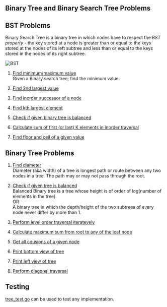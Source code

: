 ## Binary Tree and Binary Search Tree Problems

## BST Problems
Binary Search Tree is a binary tree in which nodes have to respect the *BST property* - the key stored at a node is greater than or equal to the keys stored at the nodes of its left subtree and less than or equal to the keys stored in the nodes of its right subtree. 

![BST](https://upload.wikimedia.org/wikipedia/commons/thumb/d/da/Binary_search_tree.svg/500px-Binary_search_tree.svg.png)

1. [Find minimum/maximum value](https://github.com/raiskumar/algo-ds/blob/master/tree/bst.go)
 <br /> Given a Binary search tree; find the minimum value. 

2. [Find 2nd largest value](https://github.com/raiskumar/algo-ds/blob/master/tree/secondLargestValue.go)

3. [Find inorder successor of a node](https://github.com/raiskumar/algo-ds/blob/master/tree/inorderSuccessor.go)

4. [Find kth largest element](https://github.com/raiskumar/algo-ds/blob/master/tree/findKthLargestElement.go)

5. [Check if given binary tree is balanced](https://github.com/raiskumar/algo-ds/blob/master/tree/isBst.go)

6. [Calculate sum of first (or last) K elements in inorder traversal](https://github.com/raiskumar/algo-ds/blob/master/tree/sumFirstKElements.go)

7. [Find floor and ceil of a given value](https://github.com/raiskumar/algo-ds/blob/master/tree/floorAndCeil.go)


## Binary Tree Problems

1. [Find diameter](https://github.com/raiskumar/algo-ds/blob/master/tree/findDiameterOfTree.go)
<br /> Diameter (aka width) of a tree is longest path or route between any two nodes in a tree. The path may or may not pass through the root. 

2. [Check if given tree is balanced](https://github.com/raiskumar/algo-ds/blob/master/tree/isBalanced.go)
<br /> Balanced Binary tree is a tree whose height is of order of log(number of elements in the tree).
<br /> OR
<br /> A binary tree in which the depth/height of the two subtrees of every node never differ by more than 1.
3. [Perform level order traversal iteratevely](https://github.com/raiskumar/algo-ds/blob/master/tree/levelOrderTraversal.go)
4. [Calculate maximum sum from root to any of the leaf node](https://github.com/raiskumar/algo-ds/blob/master/tree/maxSumRootToLeaf.go)
5. [Get all cousions of a given node](https://github.com/raiskumar/algo-ds/blob/master/tree/printCousinsOfNode.go)
6. [Print bottom view of tree](https://github.com/raiskumar/algo-ds/blob/master/tree/bottomView.go)
7. [Print left view of tree](https://github.com/raiskumar/algo-ds/blob/master/tree/leftView.go)
8. [Perform diagonal traversal](https://github.com/raiskumar/algo-ds/blob/master/tree/diagonalTraversal.go)

## Testing
 [tree_test.go](tree_test.go) can be used to test any implementation.

